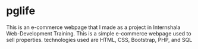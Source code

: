 # pglife
This is an e-commerce webpage that I made as a project in Internshala Web-Development Training. This is a simple e-commerce webpage used to sell properties. technologies used are HTML, CSS, Bootstrap, PHP, and SQL
